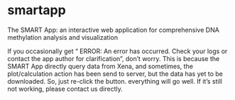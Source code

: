 # smartapp
The SMART App: an interactive web application for comprehensive DNA methylation analysis and visualization


If you occasionally get “ ERROR: An error has occurred. Check your logs or contact the app author for clarification”, don’t worry. This is because the SMART App directly query data from Xena, and sometimes, the plot/calculation action has been send to server, but the data has yet to be downloaded. So, just re-click the button. everything will go well. If it’s still not working, please contact us directly.
